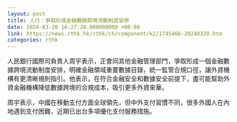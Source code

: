 ```yaml
---
layout: post
title: 人行：爭取形成金融數據跨境流動制度安排
date: 2024-03-20 16:27:20.000000000 +08:00
link: https://news.rthk.hk/rthk/ch/component/k2/1745466-20240320.htm
categories: rthk
---
```


人民銀行國際司負責人周宇表示，正會同其他金融管理部門，爭取形成一個金融數據跨境流動制度安排，明確金融領域重要數據目錄，統一監管合規口徑，讓外資機構有更清晰規則指引。他表示，在符合金融安全和數據安全前提下，盡可能幫助外資金融機構降低數據跨境的合規成本，吸引更多外資來華。

周宇表示，中國在移動支付方面全球領先，但中外支付習慣不同，很多外國人在內地遇到支付困難，近期已出台多項優化支付服務措施。
